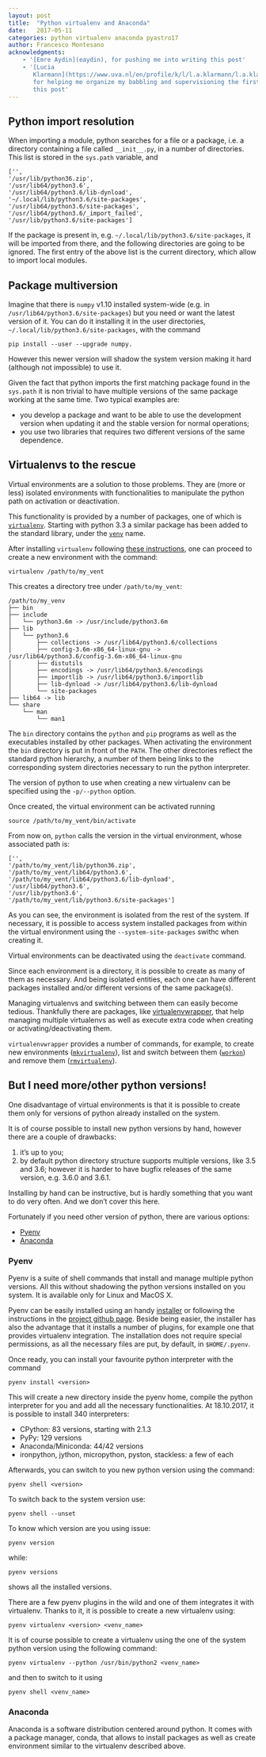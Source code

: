 ```yaml
---
layout: post
title:  "Python virtualenv and Anaconda"
date:   2017-05-11
categories: python virtualenv anaconda pyastro17
author: Francesco Montesano
acknowledgments: 
    - '[Emre Aydin](eaydin), for pushing me into writing this post'
    - '[Lucia
       Klarmann](https://www.uva.nl/en/profile/k/l/l.a.klarmann/l.a.klarmann.html),
       for helping me organize my babbling and supervisioning the first draft of
       this post'
---
```


## Python import resolution

When importing a module, python searches for a file or a package, i.e. a directory
containing a file called ``__init__.py``,  in a number of directories. This list
is stored in the ``sys.path`` variable, and 

    ['',
    '/usr/lib/python36.zip',
    '/usr/lib64/python3.6',
    '/usr/lib64/python3.6/lib-dynload',
    '~/.local/lib/python3.6/site-packages',
    '/usr/lib64/python3.6/site-packages',
    '/usr/lib64/python3.6/_import_failed',
    '/usr/lib/python3.6/site-packages']


If the package is present in, e.g. ``~/.local/lib/python3.6/site-packages``, it
will be imported from there, and the following directories are going to be
ignored.  The first entry of the above list is the current directory, which
allow to import local modules.

## Package multiversion

Imagine that there is ``numpy`` v1.10 installed system-wide (e.g. in
``/usr/lib64/python3.6/site-packages``) but you need or want the latest version
of it. You can do it installing it in the user directories,
``~/.local/lib/python3.6/site-packages``, with the command

    pip install --user --upgrade numpy.

However this newer version will shadow the system version making it hard
(although not impossible) to use it.

Given the fact that python imports the first matching package found in the
``sys.path`` it is non trivial to have multiple versions of the same package
working at the same time. Two typical examples are:

* you develop a package and want to be able to use the development version when
  updating it and the stable version for normal operations;
* you use two libraries that requires two different versions of the same
  dependence.

## Virtualenvs to the rescue

Virtual environments are a solution to those problems. They are (more or
less) isolated environments with functionalities to manipulate the python path
on activation or deactivation.

This functionality is provided by a number of packages, one of which is
[``virtualenv``](https://virtualenv.pypa.io/). Starting with python 3.3 a
similar package has been added to the standard library, under the
[``venv``](https://docs.python.org/3/tutorial/venv.html ) name.

After installing ``virtualenv`` following [these
instructions](https://virtualenv.pypa.io/en/stable/installation/), one can
proceed to create a new environment with the command:

    virtualenv /path/to/my_vent

This creates a directory tree under ``/path/to/my_vent``:

    /path/to/my_venv
    ├── bin
    ├── include
    │   └── python3.6m -> /usr/include/python3.6m
    ├── lib
    │   └── python3.6
    │       ├── collections -> /usr/lib64/python3.6/collections
    │       ├── config-3.6m-x86_64-linux-gnu -> /usr/lib64/python3.6/config-3.6m-x86_64-linux-gnu
    │       ├── distutils
    │       ├── encodings -> /usr/lib64/python3.6/encodings
    │       ├── importlib -> /usr/lib64/python3.6/importlib
    │       ├── lib-dynload -> /usr/lib64/python3.6/lib-dynload
    │       └── site-packages
    ├── lib64 -> lib
    └── share
        └── man
            └── man1

The ``bin`` directory contains the ``python`` and ``pip`` programs as well as
the executables installed by other packages. When activating the environment the
``bin`` directory is put in front of the ``PATH``. The other directories reflect
the standard python hierarchy, a number of them being links to the corresponding
system directories necessary to run the python interpreter.

The version of python to use when creating a new virtualenv can be specified
using the ``-p/--python`` option.

Once created, the virtual environment can be activated running

    source /path/to/my_vent/bin/activate

From now on, ``python`` calls the version in the virtual environment, whose
associated path is:

    ['',
    '/path/to/my_vent/lib/python36.zip',
    '/path/to/my_vent/lib64/python3.6',
    '/path/to/my_vent/lib64/python3.6/lib-dynload',
    '/usr/lib64/python3.6',
    '/usr/lib/python3.6',
    '/path/to/my_vent/lib/python3.6/site-packages']

As you can see, the environment is isolated from the rest of the system. If
necessary, it is possible to access system installed packages from within the
virtual environment using the ``--system-site-packages`` swithc when creating
it.

Virtual environments can be deactivated using the ``deactivate`` command.

Since each environment is a directory, it is possible to create as many of them
as necessary. And being isolated entities, each one can have different packages
installed and/or different versions of the same package(s).

Managing virtualenvs and switching between them can easily become tedious.
Thankfully there are packages, like
[virtualenvwrapper](https://virtualenvwrapper.readthedocs.io/), that help
managing multiple virtualenvs as well as execute extra code when creating or
activating/deactivating them.

``virtualenvwrapper`` provides a number of commands, for example, to create new
environments
([``mkvirtualenv``](https://virtualenvwrapper.readthedocs.io/en/latest/command_ref.html#mkvirtualenv)),
list and switch between them
([``workon``](https://virtualenvwrapper.readthedocs.io/en/latest/command_ref.html#workon))
and remove them
([``rmvirtualenv``](https://virtualenvwrapper.readthedocs.io/en/latest/command_ref.html#rmvirtualenv)).

## But I need more/other python versions!

One disadvantage of virtual environments is that it is possible to create them
only for versions of python already installed on the system.

It is of course possible to install new python versions by hand, however there
are a couple of drawbacks:

1. it’s up to you;
2. by default python directory structure supports multiple versions, like 3.5
   and 3.6; however it is harder to have bugfix releases of the same version,
   e.g. 3.6.0 and 3.6.1.

Installing by hand can be instructive, but is hardly something that you want to
do very often. And we don’t cover this here.

Fortunately if you need other version of python, there are various options:

* [Pyenv](https://github.com/pyenv/pyenv)
* [Anaconda](https://www.continuum.io/anaconda-overview)

### Pyenv

Pyenv is a suite of shell commands that install and manage multiple python
versions. All this without shadowing the python versions installed on you
system. It is available only for Linux and MacOS X.

Pyenv can be easily installed using an handy
[installer](https://github.com/pyenv/pyenv-installer) or following the
instructions in the [project github page](https://github.com/pyenv/pyenv).
Beside being easier, the installer has also the advantage that it installs a
number of plugins, for example one that provides virtualenv integration. The
installation does not require special permissions, as all the necessary files
are put, by default, in ``$HOME/.pyenv``.

Once ready, you can install your favourite python interpreter with the command

    pyenv install <version>

This will create a new directory inside the pyenv home, compile the python
interpreter for you and add all the necessary functionalities. At 18.10.2017,
it is possible to install 340 interpreters:

* CPython: 83 versions, starting with 2.1.3
* PyPy: 129 versions
* Anaconda/Miniconda: 44/42 versions
* ironpython, jython, micropython, pyston, stackless: a few of each

Afterwards, you can switch to you new python version using the command:

    pyenv shell <version>

To switch back to the system version use:

    pyenv shell --unset

To know which version are you using issue:

    pyenv version

while:

    pyenv versions

shows all the installed versions.

There are a few pyenv plugins in the wild and one of them integrates it with
virtualenv.  Thanks to it, it is possible to create a new virtualenv using:

    pyenv virtualenv <version> <venv_name>

It is of course possible to create a virtualenv using the one of the system python version using the following command:

    pyenv virtualenv --python /usr/bin/python2 <venv_name>

and then to switch to it using

    pyenv shell <venv_name>

### Anaconda

Anaconda is a software distribution centered around python. It comes with a
package manager, conda, that allows to install packages as well as create
environment similar to the virtualenv described above.
